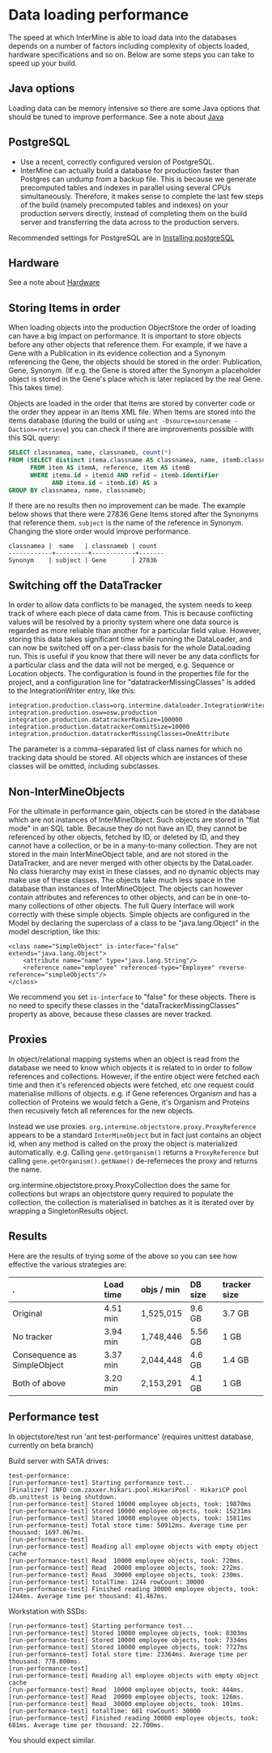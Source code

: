 # Data loading performance

The speed at which InterMine is able to load data into the databases depends on a number of factors including complexity of objects loaded, hardware specifications and so on. Below are some steps you can take to speed up your build.

## Java options

Loading data can be memory intensive so there are some Java options that should be tuned to improve performance. See a note about [Java](../../system-requirements/software/java.md)

## PostgreSQL

* Use a recent, correctly configured version of PostgreSQL.
* InterMine can actually build a database for production faster than Postgres can undump from a backup file. This is because we generate precomputed tables and indexes in parallel using several CPUs simultaneously. Therefore, it makes sense to complete the last few steps of the build \(namely precomputed tables and indexes\) on your production servers directly, instead of completing them on the build server and transferring the data across to the production servers.

Recommended settings for PostgreSQL are in [Installing postgreSQL](../../system-requirements/software/postgres/postgres.md)

## Hardware

See a note about [Hardware](../../system-requirements/hardware/index.md)

## Storing Items in order

When loading objects into the production ObjectStore the order of loading can have a big impact on performance. It is important to store objects before any other objects that reference them. For example, if we have a Gene with a Publication in its evidence collection and a Synonym referencing the Gene, the objects should be stored in the order: Publication, Gene, Synonym. \(If e.g. the Gene is stored after the Synonym a placeholder object is stored in the Gene's place which is later replaced by the real Gene. This takes time\).

Objects are loaded in the order that Items are stored by converter code or the order they appear in an Items XML file. When Items are stored into the items database \(during the build or using `ant -Dsource=sourcename -Daction=retrieve`\) you can check if there are improvements possible with this SQL query:

```sql
SELECT classnamea, name, classnameb, count(*)
FROM (SELECT distinct itema.classname AS classnamea, name, itemb.classname AS classnameb, itemb.identifier
      FROM item AS itemA, reference, item AS itemB
      WHERE itema.id = itemid AND refid = itemb.identifier
            AND itema.id < itemb.id) AS a
GROUP BY classnamea, name, classnameb;
```

If there are no results then no improvement can be made. The example below shows that there were 27836 Gene Items stored after the Synonyms that reference them. `subject` is the name of the reference in Synonym. Changing the store order would improve performance.

```text
classnamea |  name   | classnameb | count 
------------+---------+------------+-------
Synonym    | subject | Gene       | 27836
```

## Switching off the DataTracker

In order to allow data conflicts to be managed, the system needs to keep track of where each piece of data came from. This is because conflicting values will be resolved by a priority system where one data source is regarded as more reliable than another for a particular field value. However, storing this data takes significant time while running the DataLoader, and can now be switched off on a per-class basis for the whole DataLoading run. This is useful if you know that there will never be any data conflicts for a particular class and the data will not be merged, e.g. Sequence or Location objects. The configuration is found in the properties file for the project, and a configuration line for "datatrackerMissingClasses" is added to the IntegrationWriter entry, like this:

```text
integration.production.class=org.intermine.dataloader.IntegrationWriterDataTrackingImpl
integration.production.osw=osw.production
integration.production.datatrackerMaxSize=100000
integration.production.datatrackerCommitSize=10000
integration.production.datatrackerMissingClasses=OneAttribute
```

The parameter is a comma-separated list of class names for which no tracking data should be stored. All objects which are instances of these classes will be omitted, including subclasses.

## Non-InterMineObjects

For the ultimate in performance gain, objects can be stored in the database which are not instances of InterMineObject. Such objects are stored in "flat mode" in an SQL table. Because they do not have an ID, they cannot be referenced by other objects, fetched by ID, or deleted by ID, and they cannot have a collection, or be in a many-to-many collection. They are not stored in the main InterMineObject table, and are not stored in the DataTracker, and are never merged with other objects by the DataLoader. No class hierarchy may exist in these classes, and no dynamic objects may make use of these classes. The objects take much less space in the database than instances of InterMineObject. The objects can however contain attributes and references to other objects, and can be in one-to-many collections of other objects. The full Query interface will work correctly with these simple objects. Simple objects are configured in the Model by declaring the superclass of a class to be "java.lang.Object" in the model description, like this:

```markup
<class name="SimpleObject" is-interface="false" extends="java.lang.Object">
    <attribute name="name" type="java.lang.String"/>
    <reference name="employee" referenced-type="Employee" reverse-reference="simpleObjects"/>
</class>
```

We recommend you set `is-interface` to "false" for these objects. There is no need to specify these classes in the "dataTrackerMissingClasses" property as above, because these classes are never tracked.

## Proxies

In object/relational mapping systems when an object is read from the database we need to know which objects it is related to in order to follow references and collections. However, if the entire object were fetched each time and then it's referenced objects were fetched, etc one request could materialise millions of objects. e.g. if Gene references Organism and has a collection of Proteins we would fetch a Gene, it's Organism and Proteins then recusively fetch all references for the new objects.

Instead we use proxies. `org.intermine.objectstore.proxy.ProxyReference` appears to be a standard `InterMineObject` but in fact just contains an object id, when any method is called on the proxy the object is materialized automatically. e.g. Calling `gene.getOrganism()` returns a `ProxyReference` but calling `gene.getOrganism().getName()` de-referneces the proxy and returns the name.

org.intermine.objectstore.proxy.ProxyCollection does the same for collections but wraps an objectstore query required to populate the collection, the collection is materialised in batches as it is iterated over by wrapping a SingletonResults object.

## Results

Here are the results of trying some of the above so you can see how effective the various strategies are:

| . | Load time | objs / min | DB size | tracker size |
| :--- | :--- | :--- | :--- | :--- |
| Original | 4.51 min | 1,525,015 | 9.6 GB | 3.7 GB |
| No tracker | 3.94 min | 1,748,446 | 5.56 GB | 1 GB |
| Consequence as SimpleObject | 3.37 min | 2,044,448 | 4.6 GB | 1.4 GB |
| Both of above | 3.20 min | 2,153,291 | 4.1 GB | 1 GB |

## Performance test

In objectstore/test run 'ant test-performance' \(requires unittest database, currently on beta branch\)

Build server with SATA drives:

```text
test-performance:
[run-performance-test] Starting performance test...
[Finalizer] INFO com.zaxxer.hikari.pool.HikariPool - HikariCP pool db.unittest is being shutdown.
[run-performance-test] Stored 10000 employee objects, took: 19870ms
[run-performance-test] Stored 10000 employee objects, took: 15231ms
[run-performance-test] Stored 10000 employee objects, took: 15811ms
[run-performance-test] Total store time: 50912ms. Average time per thousand: 1697.067ms.
[run-performance-test] 
[run-performance-test] Reading all employee objects with empty object cache
[run-performance-test] Read  10000 employee objects, took: 720ms.
[run-performance-test] Read  20000 employee objects, took: 272ms.
[run-performance-test] Read  30000 employee objects, took: 230ms.
[run-performance-test] totalTime: 1244 rowCount: 30000
[run-performance-test] Finished reading 30000 employee objects, took: 1244ms. Average time per thousand: 41.467ms.
```

Workstation with SSDs:

```text
[run-performance-test] Starting performance test...
[run-performance-test] Stored 10000 employee objects, took: 8303ms
[run-performance-test] Stored 10000 employee objects, took: 7334ms
[run-performance-test] Stored 10000 employee objects, took: 7727ms
[run-performance-test] Total store time: 23364ms. Average time per thousand: 778.800ms.
[run-performance-test]
[run-performance-test] Reading all employee objects with empty object cache
[run-performance-test] Read  10000 employee objects, took: 444ms.
[run-performance-test] Read  20000 employee objects, took: 126ms.
[run-performance-test] Read  30000 employee objects, took: 101ms.
[run-performance-test] totalTime: 681 rowCount: 30000
[run-performance-test] Finished reading 30000 employee objects, took: 681ms. Average time per thousand: 22.700ms.
```

You should expect similar.

